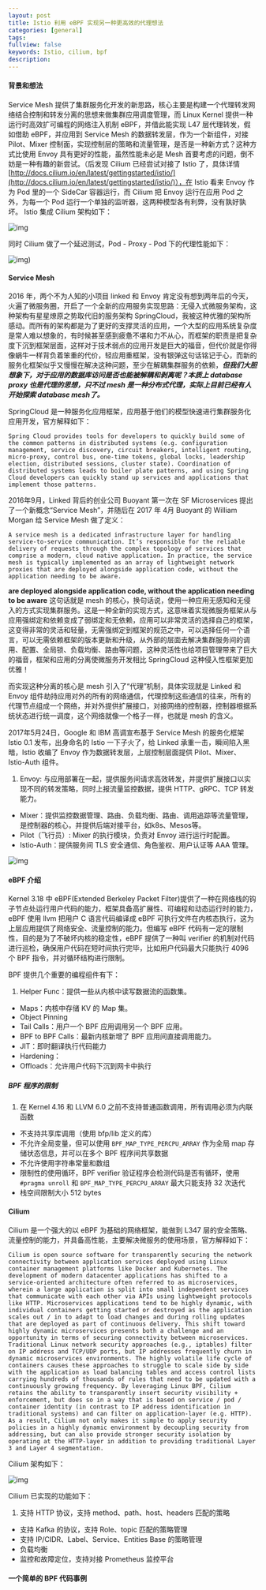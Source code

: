 ```yaml
---
layout: post
title: Istio 利用 eBPF 实现另一种更高效的代理想法
categories: [general]
tags:
fullview: false
keywords: Istio, cilium, bpf
description:
---
```


#### 背景和想法

Service Mesh 提供了集群服务化开发的新思路，核心主要是构建一个代理转发网络结合控制和转发分离的思想来做集群应用调度管理，而 Linux Kernel 提供一种运行时高效扩可编程的网络注入机制 eBPF，并借此能实现 L47 层代理转发，假如借助 eBPF，并应用到 Service Mesh 的数据转发层，作为一个新组件，对接 Pilot、Mixer 控制面，实现控制层的策略和流量管理，是否是一种新方式？这种方式比使用 Envoy 具有更好的性能，虽然性能未必是 Mesh 首要考虑的问题，倒不妨是一种有趣的新尝试。（后发现 Cilium 已经尝试对接了 Istio 了，具体详情 [http://docs.cilium.io/en/latest/gettingstarted/istio/](http://docs.cilium.io/en/latest/gettingstarted/istio/)），在 Istio 看来 Envoy 作为 Pod 里的一个 SideCar 容器运行，而 Cilium 把 Envoy 运行在应用 Pod 之外，为每一个 Pod 运行一个单独的监听器，这两种模型各有利弊，没有孰好孰坏。
Istio 集成 Cilium 架构如下：

![img](/assets/media/istio_overview-7e6d28cafd5bf0e1e276b7ff7a72ab35-84ad3.png)

同时 Cilium 做了一个延迟测试，Pod - Proxy - Pod 下的代理性能如下：

![img](/assets/media/proxy_latency-cfa84e044543201194706ffead9a024c-84ad3.png))

#### Service Mesh

2016 年，两个不为人知的小项目 linked 和 Envoy 肯定没有想到两年后的今天，火遍了微服务圈，开启了一个全新的应用服务实现思路：无侵入式微服务架构，这种架构有星星燎原之势取代旧的服务架构 SpringCloud，我被这种优雅的架构所感动。而所有的架构都是为了更好的支撑灵活的应用，一个大型的应用系统复杂度是常人难以想象的，有时候甚至感到疲惫不堪和力不从心，而框架的职责是把复杂度下沉到框架层面，这样对于技术弱点的应用开发是巨大的福音，但代价就是你得像蜗牛一样背负着笨重的代价，轻应用重框架，没有银弹这句话铭记于心，而新的服务化框架似乎又慢慢在解决这种问题，至少在解耦集群服务的依赖，***但我们大胆想象下，对于应用的数据库访问是否也能被解耦和剥离呢？本质上 database proxy 也是代理的思想，只不过 mesh 是一种分布式代理，实际上目前已经有人开始探索 database mesh了。***

SpringCloud 是一种服务化应用框架，应用基于他们的模型快速进行集群服务化应用开发，官方解释如下：

`Spring Cloud provides tools for developers to quickly build some of the common patterns in distributed systems (e.g. configuration management, service discovery, circuit breakers, intelligent routing, micro-proxy, control bus, one-time tokens, global locks, leadership election, distributed sessions, cluster state). Coordination of distributed systems leads to boiler plate patterns, and using Spring Cloud developers can quickly stand up services and applications that implement those patterns.`

2016年9月，Linked 背后的创业公司 Buoyant 第一次在 SF Microservices 提出了一个新概念“Service Mesh”，并随后在 2017 年 4月 Buoyant 的 William Morgan 给 Service Mesh 做了定义：

`A service mesh is a dedicated infrastructure layer for handling service-to-service communication. It’s responsible for the reliable delivery of requests through the complex topology of services that comprise a modern, cloud native application. In practice, the service mesh is typically implemented as an array of lightweight network proxies that are deployed alongside application code, without the application needing to be aware.`

**are deployed alongside application code, without the application needing to be aware** 这句话就是 mesh 的核心，换句话说，使用一种应用无感知和无侵入的方式实现集群服务。这是一种全新的实现方式，这意味着实现微服务框架从与应用强绑定和依赖变成了弱绑定和无依赖，应用可以非常灵活的选择自己的框架，这变得非常的灵活和轻量，无需强绑定到框架的规范之中，可以选择任何一个语言，可以无需依赖框架的版本更新和升级，从外部的层面去解决集群服务间的调用、配置、全局锁、负载均衡、路由等问题，这种灵活性也给项目管理带来了巨大的福音，框架和应用的分离使微服务开发相比 SpringCloud 这种侵入性框架更加优雅！

而实现这种分离的核心是 mesh 引入了“代理”机制，具体实现就是 Linked 和 Envoy 组件劫持应用对外的所有的网络通信，代理控制这些通信的往来，所有的代理节点组成一个网络，并对外提供扩展接口，对接网络的控制器，控制器根据系统状态进行统一调度，这个网络就像一个格子一样，也就是 mesh 的含义。

2017年5月24日，Google 和 IBM 高调宣布基于 Service Mesh 的服务化框架 Istio 0.1 发布，出身命名的 Istio 一下子火了，给 Linked 承重一击，瞬间陷入黑暗，Istio 收编了 Envoy 作为数据转发层，上层控制层面提供 Pilot、Mixer、Istio-Auth 组件。

1. Envoy: 与应用部署在一起，提供服务间请求高效转发，并提供扩展接口以实现不同的转发策略，同时上报流量监控数据，提供 HTTP、gRPC、TCP 转发能力。
* Mixer：提供监控数据管理、路由、负载均衡、路由、调用追踪等流量管理，是控制器的核心，并提供后端对接平台，如k8s、Mesos等。
* Pilot（飞行员）: Mixer 的执行模块，负责对 Envoy 进行运行时配置。
* Istio-Auth：提供服务间 TLS 安全通信、角色鉴权、用户认证等 AAA 管理。

![img](/assets/media/istio_arch.svg)


#### eBPF 介绍

Kernel 3.18 中 eBPF(Extended Berkeley Packet Filter)提供了一种在网络栈的钩子节点处运行用户代码的能力，框架具备高扩展性、可编程和动态运行时的能力，eBPF 使用 llvm 把用户 C 语言代码编译成 eBPF 可执行文件在内核态执行，这为上层应用提供了网络安全、流量控制的能力。但编写 eBPF 代码有一定的限制性，目的是为了不破坏内核的稳定性，eBPF 提供了一种叫 verifier 的机制对代码进行巡检，确保用户代码在短时间执行完毕，比如用户代码最大只能执行 4096 个 BPF 指令，并对循环结构进行限制。

BPF 提供几个重要的编程组件有下：

1. Helper Func：提供一些从内核中读写数据流的函数集。
* Maps：内核中存储 KV 的 Map 集。
* Object Pinning
* Tail Calls：用户一个 BPF 应用调用另一个 BPF 应用。
* BPF to BPF Calls：最新内核新增了 BPF 应用间直接调用能力。
* JIT：即时翻译执行代码能力
* Hardening：
* Offloads：允许用户代码下沉到网卡中执行

##### BPF 程序的限制

1. 在 Kernel 4.16 和 LLVM 6.0 之前不支持普通函数调用，所有调用必须为内联函数
* 不支持共享库调用（使用 bfp/lib 定义的库）
* 不允许全局变量，但可以使用 `BPF_MAP_TYPE_PERCPU_ARRAY` 作为全局 map 存储状态信息，并可以在多个 BPF 程序间共享数据
* 不允许使用字符串常量和数组
* 限制性的使用循环，BPF verifier 验证程序会检测代码是否有循环，使用 `#pragma unroll` 和 `BPF_MAP_TYPE_PERCPU_ARRAY` 最大只能支持 32 次迭代
* 栈空间限制大小 512 bytes

#### Cilium

Cilium 是一个强大的以 eBPF 为基础的网络框架，能做到 L347 层的安全策略、流量控制的能力，并具备高性能，主要解决微服务的使用场景，官方解释如下：

`Cilium is open source software for transparently securing the network connectivity between application services deployed using Linux container management platforms like Docker and Kubernetes.
The development of modern datacenter applications has shifted to a service-oriented architecture often referred to as microservices, wherein a large application is split into small independent services that communicate with each other via APIs using lightweight protocols like HTTP. Microservices applications tend to be highly dynamic, with individual containers getting started or destroyed as the application scales out / in to adapt to load changes and during rolling updates that are deployed as part of continuous delivery.
This shift toward highly dynamic microservices presents both a challenge and an opportunity in terms of securing connectivity between microservices. Traditional Linux network security approaches (e.g., iptables) filter on IP address and TCP/UDP ports, but IP addresses frequently churn in dynamic microservices environments. The highly volatile life cycle of containers causes these approaches to struggle to scale side by side with the application as load balancing tables and access control lists carrying hundreds of thousands of rules that need to be updated with a continuously growing frequency.
By leveraging Linux BPF, Cilium retains the ability to transparently insert security visibility + enforcement, but does so in a way that is based on service / pod / container identity (in contrast to IP address identification in traditional systems) and can filter on application-layer (e.g. HTTP). As a result, Cilium not only makes it simple to apply security policies in a highly dynamic environment by decoupling security from addressing, but can also provide stronger security isolation by operating at the HTTP-layer in addition to providing traditional Layer 3 and Layer 4 segmentation.`

Cilium 架构如下：

![img](/assets/media/cilium.png)

Cilium 已实现的功能如下：

1. 支持 HTTP 协议，支持 method、path、host、headers 匹配的策略
* 支持 Kafka 的协议，支持 Role、topic 匹配的策略管理
* 支持 IP/CIDR、Label、Service、Entities Base 的策略管理
* 负载均衡
* 监控和故障定位，支持对接 Prometheus 监控平台

#### 一个简单的 BPF 代码事例
